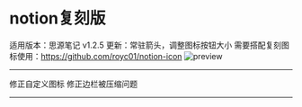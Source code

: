 # notion复刻版
适用版本：思源笔记 v1.2.5
更新：常驻箭头，调整图标按钮大小
需要搭配复刻图标使用：https://github.com/royc01/notion-icon
![preview](https://raw.githubusercontent.com/royc01/notion-theme/main/preview.png)

*********
修正自定义图标
修正边栏被压缩问题
*********
